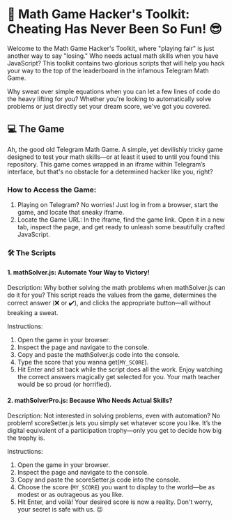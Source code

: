 # 🚀 Math Game Hacker's Toolkit: Cheating Has Never Been So Fun! 😎
Welcome to the Math Game Hacker's Toolkit, where "playing fair" is just another way to say "losing." Who needs actual math skills when you have JavaScript? This toolkit contains two glorious scripts that will help you hack your way to the top of the leaderboard in the infamous Telegram Math Game.

Why sweat over simple equations when you can let a few lines of code do the heavy lifting for you? Whether you're looking to automatically solve problems or just directly set your dream score, we've got you covered.

## 💻 The Game
Ah, the good old Telegram Math Game. A simple, yet devilishly tricky game designed to test your math skills—or at least it used to until you found this repository. This game comes wrapped in an iframe within Telegram’s interface, but that's no obstacle for a determined hacker like you, right?

### How to Access the Game:
1. Playing on Telegram? No worries! Just log in from a browser, start the game, and locate that sneaky iframe.
2. Locate the Game URL: In the iframe, find the game link. Open it in a new tab, inspect the page, and get ready to unleash some beautifully crafted JavaScript.

### 🛠️ The Scripts
#### 1. mathSolver.js: Automate Your Way to Victory!
Description: Why bother solving the math problems when mathSolver.js can do it for you? This script reads the values from the game, determines the correct answer (❌ or ✔️), and clicks the appropriate button—all without breaking a sweat.

Instructions:

1. Open the game in your browser.
2. Inspect the page and navigate to the console.
3. Copy and paste the mathSolver.js code into the console. 
4. Type the score that you wanna get(`MY_SCORE`).
4. Hit Enter and sit back while the script does all the work. Enjoy watching the correct answers magically get selected for you. Your math teacher would be so proud (or horrified).

#### 2. mathSolverPro.js: Because Who Needs Actual Skills?
Description: Not interested in solving problems, even with automation? No problem! scoreSetter.js lets you simply set whatever score you like. It’s the digital equivalent of a participation trophy—only you get to decide how big the trophy is.

Instructions:

1. Open the game in your browser.
2. Inspect the page and navigate to the console.
3. Copy and paste the scoreSetter.js code into the console.
4. Choose the score (`MY_SCORE`) you want to display to the world—be as modest or as outrageous as you like.
5. Hit Enter, and voilà! Your desired score is now a reality. Don't worry, your secret is safe with us. 😉